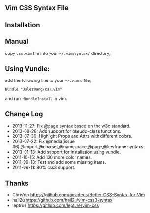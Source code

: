 Vim CSS Syntax File
------------

Installation
-------------

## Manual

copy `css.vim` file into your `~/.vim/syntax/` directory;

## Using Vundle:

add the following line to your `~/.vimrc` file;

```
Bundle "JulesWang/css.vim"
```

and run `:BundleInstall` in vim.

Change Log
------------
* 2013-11-27: Fix @page syntax based on the w3c standard.
* 2013-08-28: Add support for pseudo-class functions.
* 2013-07-30: Highlight Props and Attrs with different colors.
* 2013-07-22: Fix @media(issue #6),@import,@charset,@namespace,@page,@keyframe syntaxs.
* 2013-01-13: Add support for installation using vundle.
* 2011-10-15: Add 130 more color names.
* 2011-09-13: Test and add some missing items.
* 2011-09-11: 80% css3 support.

Thanks
------------
* ChrisYip https://github.com/amadeus/Better-CSS-Syntax-for-Vim
* hail2u   https://github.com/hail2u/vim-css3-syntax
* leptrue  https://github.com/lepture/vim-css
